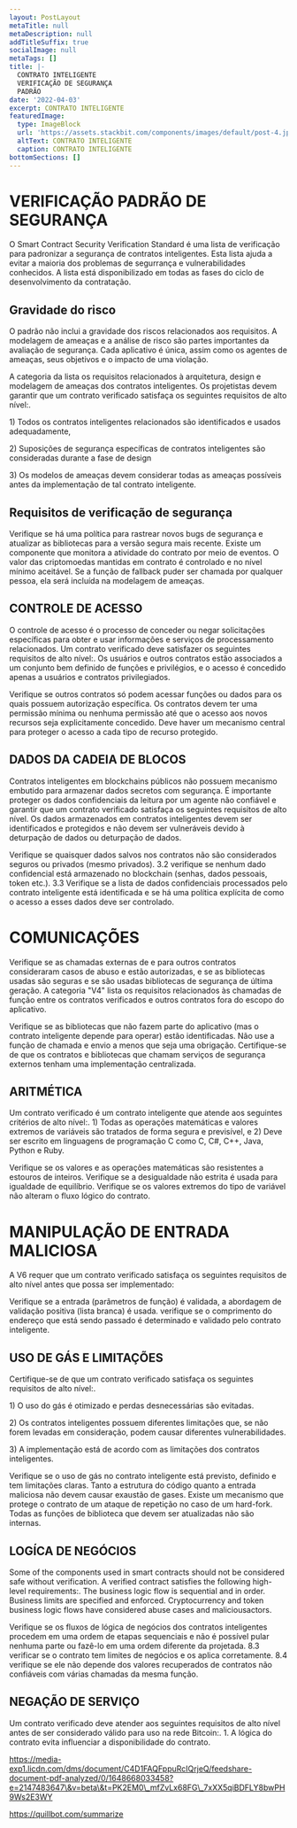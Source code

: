 ```yaml
---
layout: PostLayout
metaTitle: null
metaDescription: null
addTitleSuffix: true
socialImage: null
metaTags: []
title: |-
  CONTRATO INTELIGENTE
  VERIFICAÇÃO DE SEGURANÇA
  PADRÃO
date: '2022-04-03'
excerpt: CONTRATO INTELIGENTE
featuredImage:
  type: ImageBlock
  url: 'https://assets.stackbit.com/components/images/default/post-4.jpeg'
  altText: CONTRATO INTELIGENTE
  caption: CONTRATO INTELIGENTE
bottomSections: []
---
```

# VERIFICAÇÃO PADRÃO DE SEGURANÇA 

O Smart Contract Security Verification Standard é uma lista de verificação para padronizar a segurança de contratos inteligentes. Esta lista ajuda a evitar a maioria dos problemas de segurrança e vulnerabilidades conhecidos. A lista está disponibilizado em todas as fases do ciclo de desenvolvimento da contratação.


## Gravidade do risco

O padrão não inclui a gravidade dos riscos relacionados aos requisitos. A modelagem de ameaças e a análise de risco são partes importantes da avaliação de segurança. Cada aplicativo é única, assim como os agentes de ameaças, seus objetivos e o impacto de uma violação. 

A categoria da lista os requisitos relacionados à arquitetura, design e modelagem de ameaças dos contratos inteligentes. Os projetistas devem garantir que um contrato verificado satisfaça os seguintes requisitos de alto nível:. 

1\) Todos os contratos inteligentes relacionados são identificados e usados adequadamente, 

2\) Suposições de segurança específicas de contratos inteligentes são consideradas durante a fase de design  

3\) Os modelos de ameaças devem considerar todas as ameaças possíveis antes da implementação de tal contrato inteligente.

## Requisitos de verificação de segurança

Verifique se há uma política para rastrear novos bugs de segurança e atualizar as bibliotecas para a versão segura mais recente. Existe um componente que monitora a atividade do contrato por meio de eventos. O valor das criptomoedas mantidas em contrato é controlado e no nível mínimo aceitável. Se a função de fallback puder ser chamada por qualquer pessoa, ela será incluída na modelagem de ameaças.

## CONTROLE DE ACESSO

O controle de acesso é o processo de conceder ou negar solicitações específicas para obter e usar informações e serviços de processamento relacionados. Um contrato verificado deve satisfazer os seguintes requisitos de alto nível:. Os usuários e outros contratos estão associados a um conjunto bem definido de funções e privilégios, e o acesso é concedido apenas a usuários e contratos privilegiados.

Verifique se outros contratos só podem acessar funções ou dados para os quais possuem autorização específica. Os contratos devem ter uma permissão mínima ou nenhuma permissão até que o acesso aos novos recursos seja explicitamente concedido. Deve haver um mecanismo central para proteger o acesso a cada tipo de recurso protegido.

## DADOS DA CADEIA DE BLOCOS

Contratos inteligentes em blockchains públicos não possuem mecanismo embutido para armazenar dados secretos com segurança. É importante proteger os dados confidenciais da leitura por um agente não confiável e garantir que um contrato verificado satisfaça os seguintes requisitos de alto nível. Os dados armazenados em contratos inteligentes devem ser identificados e protegidos e não devem ser vulneráveis devido à deturpação de dados ou deturpação de dados.

Verifique se quaisquer dados salvos nos contratos não são considerados seguros ou privados (mesmo privados). 3.2 verifique se nenhum dado confidencial está armazenado no blockchain (senhas, dados pessoais, token etc.). 3.3 Verifique se a lista de dados confidenciais processados pelo contrato inteligente está identificada e se há uma política explícita de como o acesso a esses dados deve ser controlado.

# COMUNICAÇÕES

Verifique se as chamadas externas de e para outros contratos consideraram casos de abuso e estão autorizadas, e se as bibliotecas usadas são seguras e se são usadas bibliotecas de segurança de última geração. A categoria "V4" lista os requisitos relacionados às chamadas de função entre os contratos verificados e outros contratos fora do escopo do aplicativo.

Verifique se as bibliotecas que não fazem parte do aplicativo (mas o contrato inteligente depende para operar) estão identificadas. Não use a função de chamada e envio a menos que seja uma obrigação. Certifique-se de que os contratos e bibliotecas que chamam serviços de segurança externos tenham uma implementação centralizada.

## ARITMÉTICA

Um contrato verificado é um contrato inteligente que atende aos seguintes critérios de alto nível:. 1) Todas as operações matemáticas e valores extremos de variáveis são tratados de forma segura e previsível, e 2) Deve ser escrito em linguagens de programação C como C, C#, C++, Java, Python e Ruby.

Verifique se os valores e as operações matemáticas são resistentes a estouros de inteiros. Verifique se a desigualdade não estrita é usada para igualdade de equilíbrio. Verifique se os valores extremos do tipo de variável não alteram o fluxo lógico do contrato.

# MANIPULAÇÃO DE ENTRADA MALICIOSA

A V6 requer que um contrato verificado satisfaça os seguintes requisitos de alto nível antes que possa ser implementado:

Verifique se a entrada (parâmetros de função) é validada, a abordagem de validação positiva (lista branca) é usada. verifique se o comprimento do endereço que está sendo passado é determinado e validado pelo contrato inteligente.

## USO DE GÁS E LIMITAÇÕES

Certifique-se de que um contrato verificado satisfaça os seguintes requisitos de alto nível:. 

1\) O uso do gás é otimizado e perdas desnecessárias são evitadas. 

2\) Os contratos inteligentes possuem diferentes limitações que, se não forem levadas em consideração, podem causar diferentes vulnerabilidades.

3\) A implementação está de acordo com as limitações dos contratos inteligentes.

Verifique se o uso de gás no contrato inteligente está previsto, definido e tem limitações claras. Tanto a estrutura do código quanto a entrada maliciosa não devem causar exaustão de gases. Existe um mecanismo que protege o contrato de um ataque de repetição no caso de um hard-fork. Todas as funções de biblioteca que devem ser atualizadas não são internas.

## LOGÍCA DE NEGÓCIOS

Some of the components used in smart contracts should not be considered safe without verification. A verified contract satisfies the following high-level requirements:. The business logic flow is sequential and in order. Business limits are specified and enforced. Cryptocurrency and token business logic flows have considered abuse cases and maliciousactors.

Verifique se os fluxos de lógica de negócios dos contratos inteligentes procedem em uma ordem de etapas sequenciais e não é possível pular nenhuma parte ou fazê-lo em uma ordem diferente da projetada. 8.3 verificar se o contrato tem limites de negócios e os aplica corretamente. 8.4 verifique se ele não depende dos valores recuperados de contratos não confiáveis com várias chamadas da mesma função.

## NEGAÇÃO DE SERVIÇO

Um contrato verificado deve atender aos seguintes requisitos de alto nível antes de ser considerado válido para uso na rede Bitcoin:. 1. A lógica do contrato evita influenciar a disponibilidade do contrato.

https://media-exp1.licdn.com/dms/document/C4D1FAQFppuRcIQrjeQ/feedshare-document-pdf-analyzed/0/1648668033458?e=2147483647\&v=beta\&t=PK2EM0\_mfZvLx68FG\_7xXX5qiBDFLY8bwPH9Ws2E3WY

https://quillbot.com/summarize



